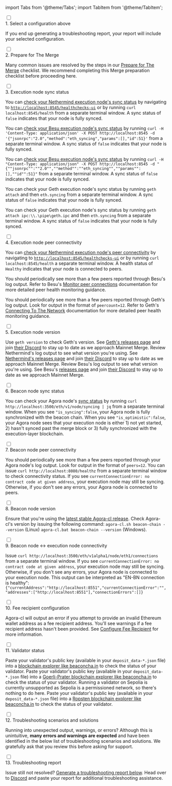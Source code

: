 import Tabs from '@theme/Tabs';
import TabItem from '@theme/TabItem';

<div class='hide-tabs'>
    <div class='checklist'>
        <div class='task'>
            <div class='input-container'><input id="tc-1" type='checkbox'/><span class='done'></span></div>
            <div class='guidance-container'>
                <label for="tc-1">1. Select a configuration above</label>
                <p>If you end up generating a troubleshooting report, your report will include your selected configuration.</p>
            </div>
        </div>
        <div class='task'>
            <div class='input-container'><input id="tc-2" type='checkbox'/><span class='done'></span></div>
            <div class='guidance-container'>
                <label for="tc-2">2. Prepare for The Merge</label>
                <p>Many common issues are resolved by the steps in our <a target="_blank" href='../prepare-for-merge'>Prepare for The Merge</a> checklist. We recommend completing this Merge preparation checklist before proceeding here.</p>
            </div>
        </div>
        <div class='task'>
            <div class='input-container'><input id="st-1" type='checkbox'/><span class='done'></span></div>
            <div class='guidance-container'>
                <label for="st-1">3. Execution node sync status</label>
                <p>
                <Tabs groupId="execution-clients" defaultValue="geth" values={[
                {label: 'Execution client:', value: 'label'},
                {label: 'Nethermind', value: 'nethermind'},
                {label: 'Besu', value: 'besu'},
                {label: 'Geth', value: 'geth'}
                ]}>
                <TabItem value="nethermind">
                    <p>You can <a href='https://docs.nethermind.io/nethermind/ethereum-client/monitoring-node-health'>check your Nethermind execution node's sync status</a> by navigating to <a href='http://localhost:8545/healthchecks-ui'><code>http://localhost:8545/healthchecks-ui</code></a> or by running <code>curl localhost:8545/health</code> from a separate terminal window. A sync status of <code>false</code> indicates that your node is fully synced. </p>
                </TabItem>
                <TabItem value="besu">
                    <Tabs className="tabgroup-with-label" groupId="os" defaultValue="others" values={[
                        {label: 'Operating system:', value: 'label'},
                        {label: 'Linux, MacOS, Arm64', value: 'others'},
                        {label: 'Windows', value: 'win'}
                        ]}>
                        <TabItem className="unclickable-element" value="label"></TabItem>
                        <TabItem value="others"><p>You can <a href='https://besu.hyperledger.org/en/stable/Reference/API-Methods/#eth_syncing'>check your Besu execution node's sync status</a> by running <code>curl -H 'Content-Type: application/json' -X POST http://localhost:8545 -d '&#123;"jsonrpc":"2.0","method":"eth_syncing","params":[],"id":51&#125;'</code> from a separate terminal window. A sync status of <code>false</code> indicates that your node is fully synced.</p></TabItem>
                        <TabItem value="win"><p>You can <a href='https://besu.hyperledger.org/en/stable/Reference/API-Methods/#eth_syncing'>check your Besu execution node's sync status</a> by running <code>curl -H "Content-Type: application/json" -X POST http://localhost:8545 -d "&#123;""jsonrpc"":""2.0"",""method"":""eth_syncing"",""params"":[],""id"":51&#125;"</code> from a separate terminal window. A sync status of <code>false</code> indicates that your node is fully synced.</p></TabItem>
                    </Tabs>
                </TabItem>
                <TabItem value="geth">
                    <Tabs className="tabgroup-with-label" groupId="os" defaultValue="others" values={[
                        {label: 'Operating system:', value: 'label'},
                        {label: 'Linux, MacOS, Arm64', value: 'others'},
                        {label: 'Windows', value: 'win'}
                        ]}>
                        <TabItem className="unclickable-element" value="label"></TabItem>
                        <TabItem value="others"><p>You can check your Geth execution node's sync status by running <code>geth attach</code> and then <code>eth.syncing</code> from a separate terminal window. A sync status of <code>false</code> indicates that your node is fully synced.</p></TabItem>
                        <TabItem value="win"><p>You can check your Geth execution node's sync status by running <code>geth attach ipc:\\.\pipe\geth.ipc</code> and then <code>eth.syncing</code> from a separate terminal window. A sync status of <code>false</code> indicates that your node is fully synced.</p></TabItem>
                    </Tabs>
                </TabItem>
                </Tabs>
                </p>
            </div>
        </div>
        <div class='task'>
            <div class='input-container'><input id="st-2" type='checkbox'/><span class='done'></span></div>
            <div class='guidance-container'>
                <label for="st-2">4. Execution node peer connectivity</label>
                <p>
                <Tabs groupId="execution-clients" defaultValue="geth" values={[
                    {label: 'Execution client:', value: 'label'},
                    {label: 'Nethermind', value: 'nethermind'},
                    {label: 'Besu', value: 'besu'},
                    {label: 'Geth', value: 'geth'}
                    ]}>
                    <TabItem value="nethermind">
                    <p>You can <a href='https://docs.nethermind.io/nethermind/ethereum-client/monitoring-node-health'>check your Nethermind execution node's peer connectivity</a> by navigating to <a href='http://localhost:8545/healthchecks-ui'><code>http://localhost:8545/healthchecks-ui</code></a> or by running <code>curl localhost:8545/health</code> a separate terminal window. A health status of <code>Healthy</code> indicates that your node is connected to peers.</p>
                    </TabItem>
                    <TabItem value="besu">
                    <p>You should periodically see more than a few peers reported through Besu's log output. Refer to Besu's <a href='https://besu.hyperledger.org/en/stable/public-networks/how-to/connect/manage-peers/#monitor-peer-connections'>Monitor peer connections</a> documentation for more detailed peer health monitoring guidance.</p>
                    </TabItem>
                    <TabItem value="geth">
                    <p>You should periodically see more than a few peers reported through Geth's log output. Look for output in the format of <code>peercount=12</code>. Refer to Geth's <a href='https://geth.ethereum.org/docs/interface/peer-to-peer'>Connecting To The Network</a> documentation for more detailed peer health monitoring guidance.</p>
                    </TabItem>
                </Tabs>
                </p>
            </div>
        </div>
            <div class='task'>
            <div class='input-container'><input id="st-3" type='checkbox'/><span class='done'></span></div>
            <div class='guidance-container'>
                <label for="st-3">5. Execution node version</label>
                <p>
                <Tabs className="tabgroup-with-label" groupId="execution-clients" defaultValue="geth" values={[
                    {label: 'Execution client:', value: 'label'},
                    {label: 'Geth', value: 'geth'},
                    {label: 'Nethermind', value: 'nethermind'},
                    {label: 'Besu', value: 'besu'}
                    ]}>
                    <TabItem value="geth">Use <code>geth version</code> to check Geth's version. See <a href='https://github.com/ethereum/go-ethereum/releases'>Geth's releases page</a> and join <a href='https://discord.gg/invite/nthXNEv'>their Discord</a> to stay up to date as we approach Mainnet Merge.</TabItem>
                    <TabItem value="nethermind">Review Nethermind's log output to see what version you're using. See <a href='https://github.com/NethermindEth/nethermind/releases'>Nethermind's releases page</a> and join <a href='https://discord.com/invite/DedCdvDaNm'>their Discord</a> to stay up to date as we approach Mainnet Merge.</TabItem>
                    <TabItem value="besu">Review Besu's log output to see what version you're using. See Besu's <a href='https://github.com/hyperledger/besu/releases'>releases page</a> and join <a href='https://discord.com/invite/hyperledger'>their Discord</a> to stay up to date as we approach Mainnet Merge.</TabItem>
                </Tabs>
                </p>
            </div>
        </div>
        <div class='task'>
            <div class='input-container'><input id="st-4" type='checkbox'/><span class='done'></span></div>
            <div class='guidance-container'>
                <label for="st-4">6. Beacon node sync status</label>
                <p>You can check your Agora node's <a href='https://ethereum.github.io/beacon-APIs/?urls.primaryName=dev#/Node/getSyncingStatus'>sync status</a> by running <code>curl http://localhost:3500/eth/v1/node/syncing | jq</code> from a separate terminal window. When you see <code>"is_syncing":false</code>, your Agora node is fully synchronized with the beacon chain. When you see <code>"is_optimistic":false</code>, your Agora node sees that your execution node is either 1) not yet started, 2) hasn't synced past the merge block or 3) fully synchronized with the execution-layer blockchain.
                </p>
            </div>
        </div>
        <div class='task'>
            <div class='input-container'><input id="st-5" type='checkbox'/><span class='done'></span></div>
            <div class='guidance-container'>
                <label for="st-5">7. Beacon node peer connectivity</label>
                <p>You should periodically see more than a few peers reported through your Agora node's log output. Look for output in the format of <code>peers=12</code>. You can issue <code>curl http://localhost:8080/healthz</code> from a separate terminal window to check connectivity status. If you see <code>currentConnectionError: no contract code at given address</code>, your execution node may still be syncing. Otherwise, if you don't see any errors, your Agora node is connected to peers.</p>
            </div>
        </div>
        <div class='task'>
            <div class='input-container'><input id="st-6" type='checkbox'/><span class='done'></span></div>
            <div class='guidance-container'>
                <label for="st-6">8. Beacon node version</label>
                <p>Ensure that you're using the <a href='https://github.com/zeroone-boa/agora-cl/releases'>latest stable Agora-cl release</a>. Check Agora-cl's version by issuing the following command: <code>agora-cl.sh beacon-chain --version</code> (Linux) <code>agora-cl.bat beacon-chain --version</code> (Windows).</p>
            </div>
        </div>
        <div class='task'>
            <div class='input-container'><input id="st-7" type='checkbox'/><span class='done'></span></div>
            <div class='guidance-container'>
                <label for="st-7">9. Beacon node ↔ execution node connectivity</label>
                <p>Issue <code>curl http://localhost:3500/eth/v1alpha1/node/eth1/connections</code> from a separate terminal window. If you see <code>currentConnectionError: no contract code at given address</code>, your execution node may still be syncing. Otherwise, if you don't see any errors, your Agora node is connected to your execution node. This output can be interpreted as "EN-BN connection is healthy": <code>&#123;"currentAddress":"http://localhost:8551","currentConnectionError":"","addresses":["http://localhost:8551"],"connectionErrors":[]&#125;</code></p>
            </div>
        </div>
        <div class='task'>
            <div class='input-container'><input id="st-8" type='checkbox'/><span class='done'></span></div>
            <div class='guidance-container'>
                <label for="st-8">10. Fee recipient configuration</label>
                <p>Agora-cl will output an error if you attempt to provide an invalid Ethereum wallet address as a fee recipient address. You'll see warnings if a fee recipient address hasn't been provided. See <a href='../execution-node/fee-recipient'>Configure Fee Recipient</a> for more information.</p>
            </div>
        </div>
        <div class='task'>
            <div class='input-container'><input id="st-9" type='checkbox'/><span class='done'></span></div>
            <div class='guidance-container'>
                <label for="st-9">11. Validator status</label>
                <p>
                <Tabs className="tabgroup-with-label" groupId="network" defaultValue="mainnet" values={[
                        {label: 'Network:', value: 'label'},
                        {label: 'Mainnet', value: 'mainnet'},
                        {label: 'Goerli-Prater', value: 'goerli-prater'},
                        {label: 'Sepolia', value: 'sepolia'},
                        {label: 'Ropsten', value: 'ropsten'}
                    ]}>
                    <TabItem value="mainnet">Paste your validator's public key (available in your <code>deposit_data-*.json</code> file) into a <a href='https://beaconcha.in'>blockchain explorer like beaconcha.in</a> to check the status of your validator.</TabItem>
                    <TabItem value="goerli-prater">Paste your validator's public key (available in your <code>deposit_data-*.json</code> file) into a <a href='https://prater.beaconcha.in/'>Goerli-Prater blockchain explorer like beaconcha.in</a> to check the status of your validator.</TabItem>
                    <TabItem value="sepolia">Running a validator on Sepolia is currently unsupported as Sepolia is a permissioned network, so there's nothing to do here.</TabItem>
                    <TabItem value="ropsten">Paste your validator's public key (available in your <code>deposit_data-*.json</code> file) into a <a href='https://ropsten.beaconcha.in/'>Ropsten blockchain explorer like beaconcha.in</a> to check the status of your validator.</TabItem>
                </Tabs>
                </p>
            </div>
        </div>
        <div class='task hidden-in-status-guide'>
            <div class='input-container'><input id="st-10" type='checkbox'/><span class='done'></span></div>
            <div class='guidance-container'>
                <label for="st-10">12. Troubleshooting scenarios and solutions</label>
                <p>Running into unexpected output, warnings, or errors? Although this is unintuitive, <strong>many errors and warnings are expected</strong> and have been identified in the below list of troubleshooting scenarios and solutions. We gratefully ask that you review this before asking for support.</p>
            </div>
        </div>
        <div class='task hidden-in-status-guide'>
            <div class='input-container'><input id="st-11" type='checkbox'/><span class='done'></span></div>
            <div class='guidance-container'>
                <label for="st-11">13. Troubleshooting report</label>
                <p>Issue still not resolved? <a href='#generate-troubleshooting-report'>Generate a troubleshooting report below</a>. Head over to <a href='https://discord.gg/Bosagora'>Discord</a> and paste your report for additional troubleshooting assistance.</p>
            </div>
        </div>
    </div>
</div>
